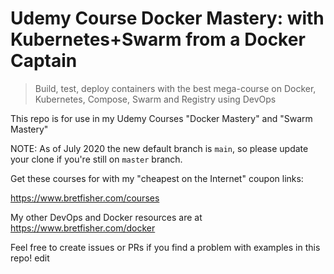 # Udemy Course Docker Mastery: with Kubernetes+Swarm from a Docker Captain

> Build, test, deploy containers with the best mega-course on Docker, Kubernetes, Compose, Swarm and Registry using DevOps

This repo is for use in my Udemy Courses "Docker Mastery" and "Swarm Mastery"

NOTE: As of July 2020 the new default branch is `main`, so please update your clone if you're still on `master` branch.

Get these courses for with my "cheapest on the Internet" coupon links:

https://www.bretfisher.com/courses

My other DevOps and Docker resources are at https://www.bretfisher.com/docker

Feel free to create issues or PRs if you find a problem with examples in this repo!
edit